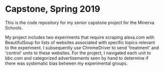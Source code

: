# Capstone, Spring 2019

This is the code repository for my senior capstone project for the Minerva Schools.

My project includes two experiments that require scraping alexa.com with BeautifulSoup for lists of websites associated with specific topics relevant to the experiment. I subsequently use ChromeDriver to send 'treatment' and 'control' units to these websites. For the project, I navigated each unit to bbc.com and categorized advertisements seen by hand to determine if there was systematic bias between my experimental groups. 


